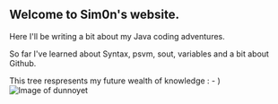 ## Welcome to Sim0n's website.

Here I'll be writing a bit about my Java coding adventures. 

So far I've learned about Syntax, psvm, sout, variables and a bit about Github. 

This tree respresents my future wealth of knowledge : - )
![Image of dunnoyet](https://raw.githubusercontent.com/simon-stentoft/simon-stentoft.github.io/gh-pages/tree-736885_1280.webp)



